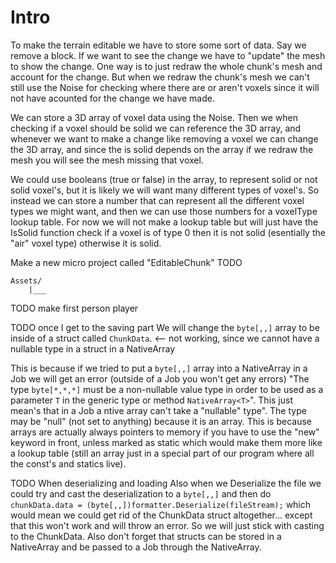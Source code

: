 # Intro
To make the terrain editable we have to store some sort of data. Say we remove a block. If we want to see the change we have to "update" the mesh to show the change. One way is to just redraw the whole chunk's mesh and account for the change. But when we redraw the chunk's mesh we can't still use the Noise for checking where there are or aren't voxels since it will not have acounted for the change we have made.

We can store a 3D array of voxel data using the Noise. Then we when checking if a voxel should be solid we can reference the 3D array, and whenever we want to make a change like removing a voxel we can change the 3D array, and since the is solid depends on the array if we redraw the mesh you will see the mesh missing that voxel.

We could use booleans (true or false) in the array, to represent solid or not solid voxel's, but it is likely we will want many different types of voxel's. So instead we can store a number that can represent all the different voxel types we might want, and then we can use those numbers for a voxelType lookup table. For now we will not make a lookup table but will just have the IsSolid function check if a voxel is of type 0 then it is not solid (esentially the "air" voxel type) otherwise it is solid.

Make a new micro project called "EditableChunk" TODO

```
Assets/
    |___
```

TODO make first person player

TODO once I get to the saving part
We will change the `byte[,,]` array to be inside of a struct called `ChunkData`. <-- not working, since we cannot have a nullable type in a struct in a NativeArray

This is because if we tried to put a `byte[,,]` array into a NativeArray in a Job we will get an error (outside of a Job you won't get any errors) "The type `byte[*,*,*]` must be a non-nullable value type in order to be used as a parameter `T` in the generic type or method `NativeArray<T>`". This just mean's that in a Job a ntive array can't take a "nullable" type". The type may be "null" (not set to anything) because it is an array. This is because arrays are actually always pointers to memory if you have to use the "new" keyword in front, unless marked as static which would make them more like a lookup table (still an array just in a special part of our program where all the const's and statics live).

TODO When deserializing and loading
Also when we Deserialize the file we could try and cast the deserialization to a `byte[,,]` and then do `chunkData.data = (byte[,,])formatter.Deserialize(fileStream);` which would mean we could get rid of the ChunkData struct altogether... except that this won't work and will throw an error. So we will just stick with casting to the ChunkData. Also don't forget that structs can be stored in a NativeArray and be passed to a Job through the NativeArray.

